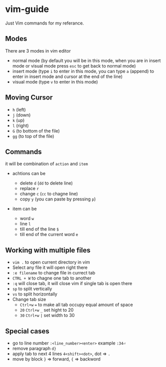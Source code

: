 # vim-guide
Just Vim commands for my referance.


## Modes

There are 3 modes in vim editor

* normal mode (by default you will be in this mode, when you are in insert mode or visual mode press `esc` to get back to normal mode)
* insert mode (type `i` to enter in this mode, you can type `a` (append) to enter in insert mode and cursor at the end of the line)
* visual mode (type `v` to enter in this mode)

## Moving Cursor

* `h` (left)
* `j` (down)
* `k` (up)
* `l` (right)
* `G` (to bottom of the file)
* `gg` (to top of the file)

## Commands

it will be combination of `action` and `item`

* achtions can be
  - delete `d` (`dd` to delete line)
  - replace `r`
  - change `c` (`cc` to chagne line)
  - copy `y` (you can paste by pressing `p`)

* item can be 
  - word `w`
  - line `l`
  - till end of the line `$`
  - till end of the current word `e`

## Working with multiple files

* `vim .` to open current directory in vim
* Select any file it will open right there
* `:e filename` to change file in currect tab
* `CTRL + W` to chagne one tab to another
* `:q` will close tab, it will close vim if single tab is open there
* `sp` to split vertically
* `vs` to split horizontally
* Change tab size
  - `Ctrl+w` `=` to make all tab occupy equal amount of space
  - `20` `Ctrl+w` `_` set hight to 20
  - `30` `Ctrl+w` `|` set width to 30


## Special cases

* go to line number `:<line_number><enter>` example `:34⏎`
* remove paragraph `d}`
* apply tab to next 4 lines `4<shift><dot>`, dot => `.`
* move by block `}` => forward, `{` => backword
